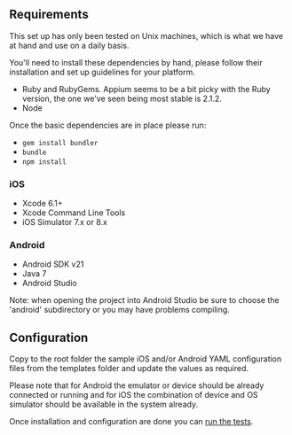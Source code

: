 ## Requirements

This set up has only been tested on Unix machines, which is what we have at hand and use on a daily basis.

You'll need to install these dependencies by hand, please follow their installation and set up guidelines for your platform.

 * Ruby and RubyGems. Appium seems to be a bit picky with the Ruby version, the one we've seen being most stable is 2.1.2.
 * Node

Once the basic dependencies are in place please run: 
 
 * ```gem install bundler```
 * ```bundle```
 * ```npm install```

### iOS

 * Xcode 6.1+
 * Xcode Command Line Tools
 * iOS Simulator 7.x or 8.x

### Android

 * Android SDK v21
 * Java 7
 * Android Studio

Note: when opening the project into Android Studio be sure to choose the 'android' subdirectory or you may have problems compiling.

## Configuration

Copy to the root folder the sample iOS and/or Android YAML configuration files from the templates folder and update the values as required.

Please note that for Android the emulator or device should be already connected or running and for iOS the combination of device and OS simulator should be available in the system already.

Once installation and configuration are done you can [run the tests](running_tests.md).




